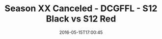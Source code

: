 ---
title: Season XX Canceled - DCGFFL - S12 Black vs S12 Red
teams-score:
- team: _teams/s12-black.md
  score: 20
- team: _teams/s12-red.md
  score: 12
mvp: ''
game-ball: ''
sportsperson: ''
season: 12
week: 0
date: '2016-05-15T17:00:45'
pageid: season-12-playoffs-may-15-2016-4173-vs-4177
---